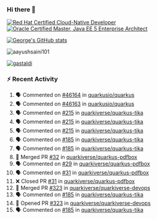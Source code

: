 ### Hi there 👋

<!--START_SECTION:badges-->
[![Red Hat Certified Cloud-Native Developer](https://images.credly.com/size/110x110/images/12ef4e4e-3d8d-4caf-9ab1-858c5bcb9619/image.png)](http://www.credly.com/badges/b6402e31-0894-48e6-b488-e2e551dcc809 "Red Hat Certified Cloud-Native Developer")
[![Oracle Certified Master, Java EE 5 Enterprise Architect](https://images.credly.com/size/110x110/images/1fa3549c-674c-4779-b3d6-d7d64eac2c23/Oracle-Certification-badge_OC-Master.png)](http://www.credly.com/badges/2565574e-b81d-410e-ab7d-24666ddcbe00 "Oracle Certified Master, Java EE 5 Enterprise Architect")
<!--END_SECTION:badges-->

[![George's GitHub stats](https://github-readme-stats.vercel.app/api?username=gastaldi&show=reviews,prs_merged&hide=contribs,prs&theme=transparent&show_icons=true)](https://github.com/anuraghazra/github-readme-stats)

<p align="left"> <img src="https://komarev.com/ghpvc/?username=gastaldi&label=Profile%20views&color=0e75b6&style=for-the-badge" alt="aayushsaini101" /> </p>

<p align="left"> <a href="https://github.com/ryo-ma/github-profile-trophy"><img src="https://github-profile-trophy.vercel.app/?username=gastaldi" alt="gastaldi" /></a> </p>

### :zap: Recent Activity

<!--START_SECTION:activity-->
1. 🗣 Commented on [#46164](https://github.com/quarkusio/quarkus/pull/46164#issuecomment-2646469722) in [quarkusio/quarkus](https://github.com/quarkusio/quarkus)
2. 🗣 Commented on [#46163](https://github.com/quarkusio/quarkus/issues/46163#issuecomment-2646371243) in [quarkusio/quarkus](https://github.com/quarkusio/quarkus)
3. 🗣 Commented on [#215](https://github.com/quarkiverse/quarkus-tika/pull/215#issuecomment-2645930515) in [quarkiverse/quarkus-tika](https://github.com/quarkiverse/quarkus-tika)
4. 🗣 Commented on [#215](https://github.com/quarkiverse/quarkus-tika/pull/215#issuecomment-2645908025) in [quarkiverse/quarkus-tika](https://github.com/quarkiverse/quarkus-tika)
5. 🗣 Commented on [#215](https://github.com/quarkiverse/quarkus-tika/pull/215#issuecomment-2645882107) in [quarkiverse/quarkus-tika](https://github.com/quarkiverse/quarkus-tika)
6. 🗣 Commented on [#185](https://github.com/quarkiverse/quarkus-tika/pull/185#issuecomment-2644316953) in [quarkiverse/quarkus-tika](https://github.com/quarkiverse/quarkus-tika)
7. 🗣 Commented on [#185](https://github.com/quarkiverse/quarkus-tika/pull/185#issuecomment-2644096059) in [quarkiverse/quarkus-tika](https://github.com/quarkiverse/quarkus-tika)
8. 🎉 Merged PR [#32](https://github.com/quarkiverse/quarkus-pdfbox/pull/32) in [quarkiverse/quarkus-pdfbox](https://github.com/quarkiverse/quarkus-pdfbox)
9. 🗣 Commented on [#29](https://github.com/quarkiverse/quarkus-pdfbox/pull/29#issuecomment-2644077624) in [quarkiverse/quarkus-pdfbox](https://github.com/quarkiverse/quarkus-pdfbox)
10. 🗣 Commented on [#31](https://github.com/quarkiverse/quarkus-pdfbox/pull/31#issuecomment-2644075929) in [quarkiverse/quarkus-pdfbox](https://github.com/quarkiverse/quarkus-pdfbox)
11. ❌ Closed PR [#31](https://github.com/quarkiverse/quarkus-pdfbox/pull/31) in [quarkiverse/quarkus-pdfbox](https://github.com/quarkiverse/quarkus-pdfbox)
12. 🎉 Merged PR [#323](https://github.com/quarkiverse/quarkiverse-devops/pull/323) in [quarkiverse/quarkiverse-devops](https://github.com/quarkiverse/quarkiverse-devops)
13. 🗣 Commented on [#185](https://github.com/quarkiverse/quarkus-tika/pull/185#issuecomment-2643891030) in [quarkiverse/quarkus-tika](https://github.com/quarkiverse/quarkus-tika)
14. 💪 Opened PR [#323](https://github.com/quarkiverse/quarkiverse-devops/pull/323) in [quarkiverse/quarkiverse-devops](https://github.com/quarkiverse/quarkiverse-devops)
15. 🗣 Commented on [#185](https://github.com/quarkiverse/quarkus-tika/pull/185#issuecomment-2643872526) in [quarkiverse/quarkus-tika](https://github.com/quarkiverse/quarkus-tika)
<!--END_SECTION:activity-->
